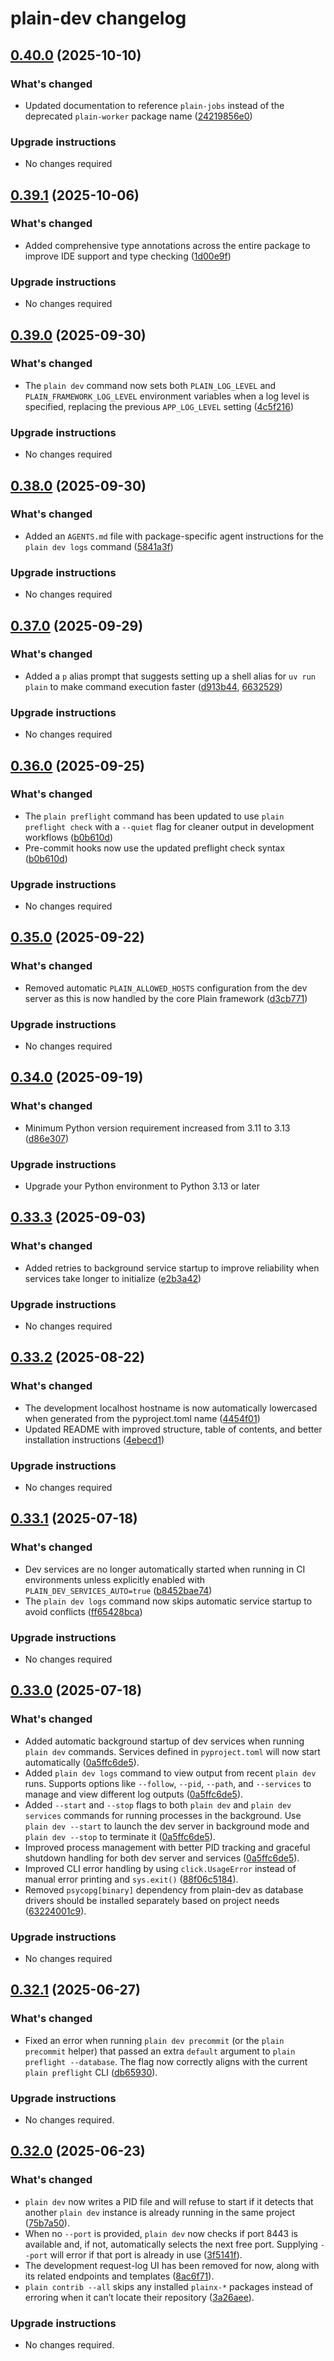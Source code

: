 # plain-dev changelog

## [0.40.0](https://github.com/dropseed/plain/releases/plain-dev@0.40.0) (2025-10-10)

### What's changed

- Updated documentation to reference `plain-jobs` instead of the deprecated `plain-worker` package name ([24219856e0](https://github.com/dropseed/plain/commit/24219856e0))

### Upgrade instructions

- No changes required

## [0.39.1](https://github.com/dropseed/plain/releases/plain-dev@0.39.1) (2025-10-06)

### What's changed

- Added comprehensive type annotations across the entire package to improve IDE support and type checking ([1d00e9f](https://github.com/dropseed/plain/commit/1d00e9f6f))

### Upgrade instructions

- No changes required

## [0.39.0](https://github.com/dropseed/plain/releases/plain-dev@0.39.0) (2025-09-30)

### What's changed

- The `plain dev` command now sets both `PLAIN_LOG_LEVEL` and `PLAIN_FRAMEWORK_LOG_LEVEL` environment variables when a log level is specified, replacing the previous `APP_LOG_LEVEL` setting ([4c5f216](https://github.com/dropseed/plain/commit/4c5f2166c1))

### Upgrade instructions

- No changes required

## [0.38.0](https://github.com/dropseed/plain/releases/plain-dev@0.38.0) (2025-09-30)

### What's changed

- Added an `AGENTS.md` file with package-specific agent instructions for the `plain dev logs` command ([5841a3f](https://github.com/dropseed/plain/commit/5841a3fb0b))

### Upgrade instructions

- No changes required

## [0.37.0](https://github.com/dropseed/plain/releases/plain-dev@0.37.0) (2025-09-29)

### What's changed

- Added a `p` alias prompt that suggests setting up a shell alias for `uv run plain` to make command execution faster ([d913b44](https://github.com/dropseed/plain/commit/d913b44fab), [6632529](https://github.com/dropseed/plain/commit/663252925b))

### Upgrade instructions

- No changes required

## [0.36.0](https://github.com/dropseed/plain/releases/plain-dev@0.36.0) (2025-09-25)

### What's changed

- The `plain preflight` command has been updated to use `plain preflight check` with a `--quiet` flag for cleaner output in development workflows ([b0b610d](https://github.com/dropseed/plain/commit/b0b610d461))
- Pre-commit hooks now use the updated preflight check syntax ([b0b610d](https://github.com/dropseed/plain/commit/b0b610d461))

### Upgrade instructions

- No changes required

## [0.35.0](https://github.com/dropseed/plain/releases/plain-dev@0.35.0) (2025-09-22)

### What's changed

- Removed automatic `PLAIN_ALLOWED_HOSTS` configuration from the dev server as this is now handled by the core Plain framework ([d3cb771](https://github.com/dropseed/plain/commit/d3cb7712b9))

### Upgrade instructions

- No changes required

## [0.34.0](https://github.com/dropseed/plain/releases/plain-dev@0.34.0) (2025-09-19)

### What's changed

- Minimum Python version requirement increased from 3.11 to 3.13 ([d86e307](https://github.com/dropseed/plain/commit/d86e307efb))

### Upgrade instructions

- Upgrade your Python environment to Python 3.13 or later

## [0.33.3](https://github.com/dropseed/plain/releases/plain-dev@0.33.3) (2025-09-03)

### What's changed

- Added retries to background service startup to improve reliability when services take longer to initialize ([e2b3a42](https://github.com/dropseed/plain/commit/e2b3a42313))

### Upgrade instructions

- No changes required

## [0.33.2](https://github.com/dropseed/plain/releases/plain-dev@0.33.2) (2025-08-22)

### What's changed

- The development localhost hostname is now automatically lowercased when generated from the pyproject.toml name ([4454f01](https://github.com/dropseed/plain/commit/4454f01787))
- Updated README with improved structure, table of contents, and better installation instructions ([4ebecd1](https://github.com/dropseed/plain/commit/4ebecd1856))

### Upgrade instructions

- No changes required

## [0.33.1](https://github.com/dropseed/plain/releases/plain-dev@0.33.1) (2025-07-18)

### What's changed

- Dev services are no longer automatically started when running in CI environments unless explicitly enabled with `PLAIN_DEV_SERVICES_AUTO=true` ([b8452bae74](https://github.com/dropseed/plain/commit/b8452bae74))
- The `plain dev logs` command now skips automatic service startup to avoid conflicts ([ff65428bca](https://github.com/dropseed/plain/commit/ff65428bca))

### Upgrade instructions

- No changes required

## [0.33.0](https://github.com/dropseed/plain/releases/plain-dev@0.33.0) (2025-07-18)

### What's changed

- Added automatic background startup of dev services when running `plain dev` commands. Services defined in `pyproject.toml` will now start automatically ([0a5ffc6de5](https://github.com/dropseed/plain/commit/0a5ffc6de5)).
- Added `plain dev logs` command to view output from recent `plain dev` runs. Supports options like `--follow`, `--pid`, `--path`, and `--services` to manage and view different log outputs ([0a5ffc6de5](https://github.com/dropseed/plain/commit/0a5ffc6de5)).
- Added `--start` and `--stop` flags to both `plain dev` and `plain dev services` commands for running processes in the background. Use `plain dev --start` to launch the dev server in background mode and `plain dev --stop` to terminate it ([0a5ffc6de5](https://github.com/dropseed/plain/commit/0a5ffc6de5)).
- Improved process management with better PID tracking and graceful shutdown handling for both dev server and services ([0a5ffc6de5](https://github.com/dropseed/plain/commit/0a5ffc6de5)).
- Improved CLI error handling by using `click.UsageError` instead of manual error printing and `sys.exit()` ([88f06c5184](https://github.com/dropseed/plain/commit/88f06c5184)).
- Removed `psycopg[binary]` dependency from plain-dev as database drivers should be installed separately based on project needs ([63224001c9](https://github.com/dropseed/plain/commit/63224001c9)).

### Upgrade instructions

- No changes required

## [0.32.1](https://github.com/dropseed/plain/releases/plain-dev@0.32.1) (2025-06-27)

### What's changed

- Fixed an error when running `plain dev precommit` (or the `plain precommit` helper) that passed an extra `default` argument to `plain preflight --database`. The flag now correctly aligns with the current `plain preflight` CLI ([db65930](https://github.com/dropseed/plain/commit/db659304129a453676c0dcc20c13b606254ce1c2)).

### Upgrade instructions

- No changes required.

## [0.32.0](https://github.com/dropseed/plain/releases/plain-dev@0.32.0) (2025-06-23)

### What's changed

- `plain dev` now writes a PID file and will refuse to start if it detects that another `plain dev` instance is already running in the same project ([75b7a50](https://github.com/dropseed/plain/commit/75b7a505ae3c60675099ffd440f35cf8f30665da)).
- When no `--port` is provided, `plain dev` now checks if port 8443 is available and, if not, automatically selects the next free port. Supplying `--port` will error if that port is already in use ([3f5141f](https://github.com/dropseed/plain/commit/3f5141f54a65455f5784ed3f97be2d153ed10a23)).
- The development request-log UI has been removed for now, along with its related endpoints and templates ([8ac6f71](https://github.com/dropseed/plain/commit/8ac6f7170efa72e6069bae3cc91809b5fe0f8a7d)).
- `plain contrib --all` skips any installed `plainx-*` packages instead of erroring when it can’t locate their repository ([3a26aee](https://github.com/dropseed/plain/commit/3a26aee25e586a66e02a348aa24ee6e048ea0b71)).

### Upgrade instructions

- No changes required.
